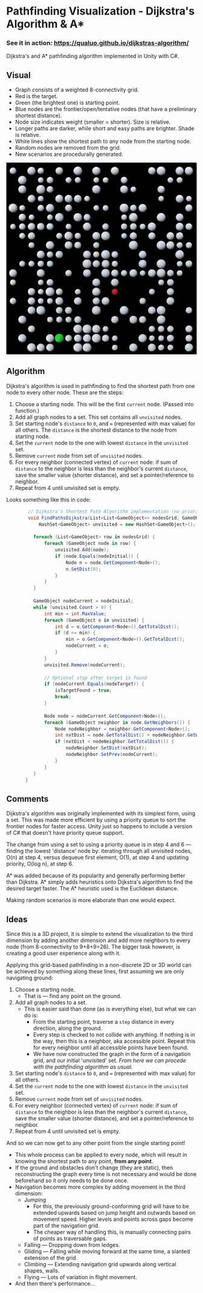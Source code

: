 # Pathfinding Visualization - Dijkstra's Algorithm & A*

### See it in action: https://qualuo.github.io/dijkstras-algorithm/

Dijkstra's and A* pathfinding algorithm implemented in Unity with C#. 

## Visual
* Graph consists of a weighted 8-connectivity grid. 
* Red is the target. 
* Green (the brightest one) is starting point. 
* Blue nodes are the frontier/open/tentative nodes (that have a preliminary shortest distance). 
* Node size indicates weight (smaller = shorter). Size is relative.
* Longer paths are darker, while short and easy paths are brighter. Shade is relative.
* White lines show the shortest path to any node from the starting node. 
* Random nodes are removed from the grid. 
* New scenarios are procedurally generated.

<p align="center">
  <img src="./Images/pathfinding.gif" alt="Showcase"/>
</p>

## Algorithm

Dijkstra's algorithm is used in pathfinding to find the shortest path from one node to every other node. These are the steps:
1. Choose a starting node. This will be the first `current` node. (Passed into function.)
2. Add all graph nodes to a set. This set contains all `unvisited` nodes.
3. Set starting node's `distance` to `0`, and `∞` (represented with max value) for all others. The `distance` is the shortest distance to the node from starting node.
4. Set the `current` node to the one with lowest `distance` in the `unvisited` set.
5. Remove `current` node from set of `unvisited` nodes.
6. For every neighbor (connected vertex) of `current` node: if sum of `distance` to the neighbor is less than the neighbor's current `distance`, save the smaller value (shorter distance), and set a pointer/reference to neighbor.
7. Repeat from 4 until unvisited set is empty.

Looks something like this in code: 
``` C#
        // Dijkstra's Shortest Path Algorithm implementation (no priority queue)
        void FindPathsDijkstra(List<List<GameObject>> nodesGrid, GameObject nodeInitial) {
            HashSet<GameObject> unvisited = new HashSet<GameObject>();

          foreach (List<GameObject> row in nodesGrid) {
              foreach (GameObject node in row) {
                  unvisited.Add(node);
                  if (node.Equals(nodeInitial)) {
                      Node n = node.GetComponent<Node>();
                      n.SetDist(0);
                  }
              }
          }

          GameObject nodeCurrent = nodeInitial;
          while (unvisited.Count > 0) {
              int min = int.MaxValue;
              foreach (GameObject o in unvisited) {
                  int d = o.GetComponent<Node>().GetTotalDist();
                  if (d <= min) {
                      min = o.GetComponent<Node>().GetTotalDist();
                      nodeCurrent = o;
                  }
              }
              unvisited.Remove(nodeCurrent);
              
              // Optional stop after target is found
              if (nodeCurrent.Equals(nodeTarget)) { 
                  isTargetFound = true;
                  break;
              }

              Node node = nodeCurrent.GetComponent<Node>();
              foreach (GameObject neighbor in node.GetNeighbors()) {
                  Node nodeNeighbor = neighbor.GetComponent<Node>();
                  int nxtDist = node.GetTotalDist() + nodeNeighbor.GetWeight();
                  if (nxtDist < nodeNeighbor.GetTotalDist()) {
                      nodeNeighbor.SetDist(nxtDist);
                      nodeNeighbor.SetPrev(nodeCurrent);
                  }
              }
          }
       }
```
       
## Comments 

Dijkstra's algorithm was originally implemented with its simplest form, using a set. This was made more efficient by using a priority queue to sort the frontier nodes for faster access. Unity just so happens to include a version of C# that doesn't have priority queue support.

The change from using a set to using a priority queue is in step 4 and 6 — finding the lowest 'distance' node by: iterating through all unvisited nodes, O(n) at step 4, versus dequeue first element, O(1), at step 4 and updating priority, O(log n), at step 6.

A* was added because of its popularity and generally performing better than Dijkstra. A* simply adds heuristics onto Dijkstra's algorithm to find the desired target faster. The A* heuristic used is the Euclidean distance. 

Making random scenarios is more elaborate than one would expect.

## Ideas

Since this is a 3D project, it is simple to extend the visualization to the third dimension by adding another dimension and add more neighbors to every node (from 8-connectivity to 9+8+9=26). The bigger task however, is creating a good user experience along with it.

Applying this grid-based pathfinding in a non-discrete 2D or 3D world can be achieved by something along these lines, first assuming we are only navigating ground:
1. Choose a starting node.
    * That is — find any point on the ground.
2. Add all graph nodes to a set.
    * This is easier said than done (as is everything else), but what we can do is: 
        * From the starting point, traverse a `step` distance in every direction, along the ground. 
        * Every step is checked to not collide with anything. If nothing is in the way, then this is a neighbor, aka accessible point. Repeat this for every neighbor             until all accessible points have been found. 
        * We have now constructed the graph in the form of a navigation grid, and our initial 'unvisited' set. *From here we can procede with the pathfinding algorithm           as usual.*  
3. Set starting node's `distance` to `0`, and `∞` (represented with max value) for all others.
4. Set the `current` node to the one with lowest `distance` in the `unvisited` set.
5. Remove `current` node from set of `unvisited` nodes.
6. For every neighbor (connected vertex) of `current` node: if sum of `distance` to the neighbor is less than the neighbor's current `distance`, save the smaller value (shorter distance), and set a pointer/reference to neighbor.
7. Repeat from 4 until unvisited set is empty.

And so we can now get to any other point from the single starting point!

* This whole process can be applied to every node, which will result in knowing the shortest path to any point, **from any point**.
* If the ground and obstacles don't change (they are static), then reconstructing the graph every time is not necessary and would be done beforehand so it only needs to be done once.
* Navigation becomes more complex by adding movement in the third dimension:
    * Jumping
        * For this, the previously ground-conforming grid will have to be extended upwards based on jump height and outwards based on movement speed. Higher levels and           points across gaps become part of the navigation grid.
        * The cheaper way of handling this, is manually connecting pairs of points as traversable gaps.
    * Falling — Dropping down from ledges.
    * Gliding — Falling while moving forward at the same time, a slanted extension of the grid.
    * Climbing — Extending navigation grid upwards along vertical shapes, walls. 
    * Flying — Lots of variation in flight movement.
* And then there's performance...
